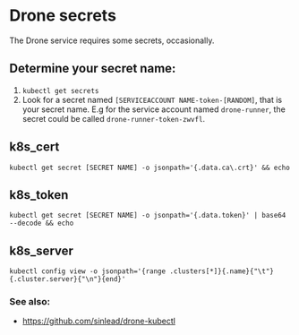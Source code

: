 # Drone secrets
The Drone service requires some secrets, occasionally.

## Determine your secret name:
1. ``kubectl get secrets``
2. Look for a secret named ``[SERVICEACCOUNT NAME-token-[RANDOM]``, that is your secret name. E.g for the service account named `drone-runner`, the secret could be called `drone-runner-token-zwvfl`.

## k8s_cert
`kubectl get secret [SECRET NAME] -o jsonpath='{.data.ca\.crt}' && echo`

## k8s_token
`kubectl get secret [SECRET NAME] -o jsonpath='{.data.token}' | base64 --decode && echo`

## k8s_server
``kubectl config view -o jsonpath='{range .clusters[*]}{.name}{"\t"}{.cluster.server}{"\n"}{end}'``

### See also:
- https://github.com/sinlead/drone-kubectl
